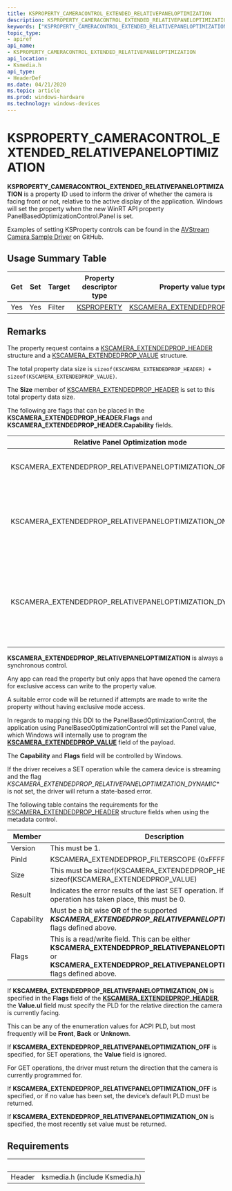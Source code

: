 ```yaml
---
title: KSPROPERTY_CAMERACONTROL_EXTENDED_RELATIVEPANELOPTIMIZATION
description: KSPROPERTY_CAMERACONTROL_EXTENDED_RELATIVEPANELOPTIMIZATION is a property ID used to inform the driver of whether the camera is facing front or not, relative to the active display of the application.
keywords: ["KSPROPERTY_CAMERACONTROL_EXTENDED_RELATIVEPANELOPTIMIZATION Streaming Media Devices"]
topic_type:
- apiref
api_name:
- KSPROPERTY_CAMERACONTROL_EXTENDED_RELATIVEPANELOPTIMIZATION
api_location:
- Ksmedia.h
api_type:
- HeaderDef
ms.date: 04/21/2020
ms.topic: article
ms.prod: windows-hardware
ms.technology: windows-devices
---
```


# KSPROPERTY\_CAMERACONTROL\_EXTENDED\_RELATIVEPANELOPTIMIZATION

**KSPROPERTY\_CAMERACONTROL\_EXTENDED\_RELATIVEPANELOPTIMIZATION** is a property ID used to inform the driver of whether the camera is facing front or not, relative to the active display of the application. Windows will set the property when the new WinRT API property PanelBasedOptimizationControl.Panel is set.

Examples of setting KSProperty controls can be found in the [AVStream Camera Sample Driver](https://github.com/microsoft/Windows-driver-samples/tree/master/avstream/avscamera) on GitHub.

## Usage Summary Table

| Get | Set | Target | Property descriptor type | Property value type |
| --- | --- | --- | --- | --- |
| Yes | Yes | Filter | [KSPROPERTY](https://docs.microsoft.com/previous-versions/ff564262(v=vs.85)) | [KSCAMERA_EXTENDEDPROP_HEADER](https://docs.microsoft.com/windows-hardware/drivers/ddi/content/ksmedia/ns-ksmedia-tagkscamera_extendedprop_header)|

## Remarks

The property request contains a [KSCAMERA_EXTENDEDPROP_HEADER](https://docs.microsoft.com/windows-hardware/drivers/ddi/content/ksmedia/ns-ksmedia-tagkscamera_extendedprop_header) structure and a [KSCAMERA_EXTENDEDPROP_VALUE](https://docs.microsoft.com/windows-hardware/drivers/ddi/content/ksmedia/ns-ksmedia-tagkscamera_extendedprop_value) structure.

The total property data size is `sizeof(KSCAMERA_EXTENDEDPROP_HEADER) + sizeof(KSCAMERA_EXTENDEDPROP_VALUE)`.

The **Size** member of [KSCAMERA_EXTENDEDPROP_HEADER](https://docs.microsoft.com/windows-hardware/drivers/ddi/content/ksmedia/ns-ksmedia-tagkscamera_extendedprop_header) is set to this total property data size.

The following are flags that can be placed in the **KSCAMERA_EXTENDEDPROP_HEADER.Flags** and **KSCAMERA_EXTENDEDPROP_HEADER.Capability** fields.

| Relative Panel Optimization mode | Description |
| --- | --- |
| KSCAMERA\_EXTENDEDPROP\_RELATIVEPANELOPTIMIZATION\_OFF | Camera will use normal mode of operation  |
| KSCAMERA\_EXTENDEDPROP\_RELATIVEPANELOPTIMIZATION\_ON  | Camera will use optimization relative to a position described in the value field |
| KSCAMERA\_EXTENDEDPROP\_RELATIVEPANELOPTIMIZATION\_DYNAMIC | Camera location hint can be dynamically adjusted while streaming without glitching the stream |

**KSCAMERA_EXTENDEDPROP_RELATIVEPANELOPTIMIZATION** is always a synchronous control.

Any app can read the property but only apps that have opened the camera for exclusive access can write to the property value.

A suitable error code will be returned if attempts are made to write the property without having exclusive mode access.

In regards to mapping this DDI to the PanelBasedOptimizationControl, the application using PanelBasedOptimizationControl will set the Panel value, which Windows will internally use to program the [**KSCAMERA_EXTENDEDPROP_VALUE**](https://docs.microsoft.com/windows-hardware/drivers/ddi/content/ksmedia/ns-ksmedia-tagkscamera_extendedprop_value) field of the payload.

The **Capability** and **Flags** field will be controlled by Windows.

If the driver receives a SET operation while the camera device is streaming and the flag *KSCAMERA\_EXTENDEDPROP\_RELATIVEPANELOPTIMIZATION\_DYNAMIC** is not set, the driver will return a state-based error.

The following table contains the requirements for the [KSCAMERA_EXTENDEDPROP_HEADER](https://docs.microsoft.com/windows-hardware/drivers/ddi/content/ksmedia/ns-ksmedia-tagkscamera_extendedprop_header) structure fields when using the metadata control.

| Member | Description |
| --- | --- |
| Version | This must be 1. |
| PinId | KSCAMERA_EXTENDEDPROP_FILTERSCOPE (0xFFFFFFFF) |
| Size | This must be sizeof(KSCAMERA_EXTENDEDPROP_HEADER) + sizeof(KSCAMERA_EXTENDEDPROP_VALUE) |
| Result | Indicates the error results of the last SET operation. If no SET operation has taken place, this must be 0. |
| Capability | Must be a bit wise **OR** of the supported ***KSCAMERA_EXTENDEDPROP_RELATIVEPANELOPTIMIZATION_XXX*** flags defined above. |
| Flags | This is a read/write field. This can be either **KSCAMERA_EXTENDEDPROP_RELATIVEPANELOPTIMIZATION_ON** or **KSCAMERA_EXTENDEDPROP_RELATIVEPANELOPTIMIZATION_OFF** flags defined above. |

If **KSCAMERA\_EXTENDEDPROP\_RELATIVEPANELOPTIMIZATION\_ON** is specified in the **Flags** field of the [**KSCAMERA\_EXTENDEDPROP\_HEADER**](https://docs.microsoft.com/windows-hardware/drivers/ddi/content/ksmedia/ns-ksmedia-tagkscamera_extendedprop_header), the **Value.ul** field must specify the PLD for the relative direction the camera is currently facing.

This can be any of the enumeration values for ACPI PLD, but most frequently will be **Front**, **Back** or **Unknown**.

If **KSCAMERA\_EXTENDEDPROP\_RELATIVEPANELOPTIMIZATION\_OFF** is specified, for SET operations, the **Value** field is ignored.

For GET operations, the driver must return the direction that the camera is currently programmed for.

If **KSCAMERA\_EXTENDEDPROP\_RELATIVEPANELOPTIMIZATION\_OFF** is specified, or if no value has been set, the device’s default PLD must be returned.

If **KSCAMERA\_EXTENDEDPROP\_RELATIVEPANELOPTIMIZATION\_ON** is specified, the most recently set value must be returned.

## Requirements

| &nbsp; | &nbsp; |
| --- | --- |
| Header | ksmedia.h (include Ksmedia.h) |
